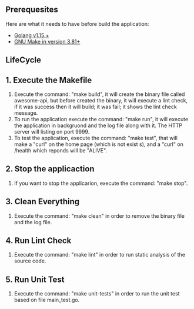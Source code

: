 ## Prerequesites

Here are what it needs to have before build the application:

* [Golang v1.15.+](https://go.dev/)
* [GNU Make in version 3.81+](https://www.gnu.org/software/make/)

##  LifeCycle

## 1. Execute the Makefile
1. Execute the command: "make build", it will create the binary file called awesome-api, but before created the binary, it   will execute a lint check, if it was success then it will build; it was fail; it shows the lint check message.
2. To run the application execute the command: "make run", it will execute the application in backgruond and the log file    along with it. The HTTP server will listing on port 9999.
3. To test the application, execute the command: "make test", that will make a "curl" on the home page (which is not exist   s), and a "curl" on /health which reponds will be "ALIVE".

## 2. Stop the applicaction
1. If you want to stop the applicarion, execute the command: "make stop".

## 3. Clean Everything
1. Execute the command: "make clean" in order to remove the binary file and the log file.

## 4. Run Lint Check
1. Execute the command: "make lint" in order to run static analysis of the source code.

## 5. Run Unit Test
1. Execute the command: "make unit-tests" in order to run the unit test based on file main_test.go.

